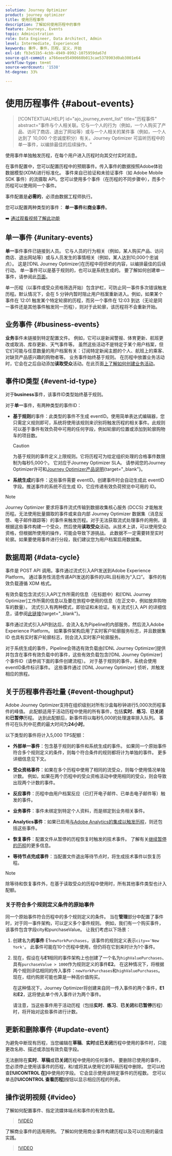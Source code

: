 ```yaml
---
solution: Journey Optimizer
product: journey optimizer
title: 使用历程事件
description: 了解如何使用历程中的事件
feature: Journeys, Events
topic: Administration
role: Data Engineer, Data Architect, Admin
level: Intermediate, Experienced
keywords: 事件，事件，历程，定义，开始
exl-id: fb3e51b5-4cbb-4949-8992-1075959da67d
source-git-commit: a766eee95490660b013cae5378903d0ab3001e64
workflow-type: tm+mt
source-wordcount: '1538'
ht-degree: 33%

---
```


# 使用历程事件 {#about-events}

>[!CONTEXTUALHELP]
>id="ajo_journey_event_list"
>title="历程事件"
>abstract="事件与个人相关联。它与一个人的行为（例如，一个人购买了产品、访问了商店、退出了网站等）或与一个人相关的某件事（例如，一个人达到了 10,000 个忠诚度积分）有关。Journey Optimizer 可监听历程中的单一事件，以编排最佳的后续操作。"

使用事件单独触发历程，在每个用户进入历程时向其交付实时消息。

在事件配置中，您可以配置历程中的预期事件。传入事件的数据按照Adobe体验数据模型(XDM)进行标准化。 事件来自已验证和未验证事件（如 Adobe Mobile SDK 事件）的流摄取 API。您可以使用多个事件（在历程的不同步骤中），而多个历程可以使用同一个事件。

事件配置是&#x200B;**必需的**，必须由数据工程师执行。

您可以配置两种类型的事件： **单一事件**&#x200B;和&#x200B;**商业事件**。

➡️ [通过观看视频了解此功能](#video)

## 单一事件 {#unitary-events}

**单一**&#x200B;事件事件已链接到人员。 它与人员的行为相关（例如，某人购买产品、访问商店、退出网站等）或与人员发生的事情相关（例如，某人达到10,000个忠诚点）。 这是[!DNL Journey Optimizer]在历程中将侦听的内容，以编排最佳的后续行动。 单一事件可以是基于规则的，也可以是系统生成的。 要了解如何创建单一事件，请参阅此[页面](../event/about-creating.md)。

单一历程（以事件或受众资格筛选开始）包含护栏，可防止同一事件多次错误触发历程。默认情况下，会在 5 分钟内暂时阻止用户档案重新进入。例如，如果某个事件在 12:01 触发某个特定轮廓的历程，而另一个事件在 12:03 到达（无论是同一事件还是其他事件触发同一历程），则对于此轮廓，该历程将不会重新开始。

## 业务事件 {#business-events}

**业务**&#x200B;事件未链接到特定配置文件。 例如，它可以是新闻警报、体育更新、航班更改或取消、库存更新、天气事件等。 虽然这些活动不是特定于某个用户档案，但它们可能与任意数量的用户档案有关：订阅特定新闻主题的个人、航班上的乘客、对缺货产品感兴趣的购物者等。 业务事件始终基于规则。 在历程中放置业务活动时，它会在之后自动添加&#x200B;**读取受众**&#x200B;活动。在此页面[上了解如何创建业务活动](../event/about-creating-business.md)。


## 事件ID类型 {#event-id-type}

对于&#x200B;**business**&#x200B;事件，该事件ID类型始终基于规则。

对于&#x200B;**单一**&#x200B;事件，有两种类型的事件ID：

* **基于规则**&#x200B;的事件：此类型的事件不生成 eventID。使用简单表达式编辑器，您只需定义规则即可，系统将使用该规则来识别将触发历程的相关事件。此规则可以基于事件有效负荷中可用的任何字段，例如轮廓的位置或添加到轮廓购物车的项目数。

  >[!CAUTION]
  >
  >为基于规则的事件定义上限规则。它将历程可为给定组织处理的合格事件数限制为每秒5,000个。 它对应于Journey Optimizer SLA。 请参阅您的Journey Optimizer许可和[Journey Optimizer产品说明](https://helpx.adobe.com/cn/legal/product-descriptions/adobe-journey-optimizer.html){target="_blank"}。

* **系统生成**&#x200B;的事件：这些事件需要 eventID。创建事件时会自动生成此 eventID 字段。推送事件的系统不应生成 ID，它应传递有效负荷预览中可用的 ID。

>[!NOTE]
>
>Journey Optimizer 要求将事件流式传输到数据收集核心服务 (DCCS) 才能触发历程。无法使用批量摄取的事件或来自内部 Journey Optimizer 数据集（消息反馈、电子邮件跟踪等）的事件来触发历程。对于无法获取流式处理事件的用例，请根据这些事件构建一个受众，然后使用&#x200B;**读取受众**&#x200B;活动。从技术上讲，可以使用受众资格，但根据所使用的操作，可能会导致下游挑战。 此数据不一定需要转至实时轮廓。如果要使用事件进行分段，我们建议您为用户档案启用数据集。

## 数据周期 {#data-cycle}

事件是 POST API 调用。事件通过流式引入API发送到Adobe Experience Platform。 通过事务性消息传递API发送的事件的URL目标称为“入口”。 事件的有效负载遵循 XDM 格式。

有效负载包含流式引入API工作所需的信息（在标题中）和[!DNL Journey Optimizer]工作所需的信息以及要在旅程中使用的信息（在正文中，例如放弃购物车的数量）。 流式引入有两种模式，即验证和未验证。有关流式引入 API 的详细信息，请参阅[此链接](https://experienceleague.adobe.com/docs/experience-platform/xdm/api/getting-started.html?lang=zh-Hans){target="_blank"}。

事件通过流式引入API到达后，会流入名为Pipeline的内部服务，然后流入Adobe Experience Platform。 如果事件架构启用了实时客户轮廓服务标志，并且数据集 ID 也具有实时客户轮廓标志，则会流入实时客户轮廓服务。

对于系统生成的事件，Pipeline会筛选有效负载由[!DNL Journey Optimizer]提供并包含在事件有效负载中的事件，这些有效负载包含[!DNL Journey Optimizer]个事件ID（请参阅下面的事件创建流程）。 对于基于规则的事件，系统会使用eventID条件标识事件。 这些事件通过 [!DNL Journey Optimizer] 侦听，并触发相应的旅程。


## 关于历程事件吞吐量 {#event-thoughput}

Adobe Journey Optimizer支持在组织级别对所有沙盒每秒钟进行5,000次历程事件的峰值。 此配额适用于活动历程中使用的所有事件，包括&#x200B;**实时**、**练习**、**已关闭**&#x200B;和&#x200B;**已暂停**&#x200B;历程。 达到此配额后，新事件将以每秒5,000的处理速率排入队列。 事件可在队列中花费的最大时间为&#x200B;**24小时**。

以下类型的事件将计入5,000 TPS配额：

* **外部单一事件**：包含基于规则的事件和系统生成的事件。 如果同一个原始事件符合多个规则定义的条件，则每个符合条件的规则都将计为单独的事件。 更多详细信息见下文。

* **受众资格事件**：如果在多个历程中使用了相同的流受众，则每个使用情况单独计数。 例如，如果在两个历程中的受众资格活动中使用相同的受众，则会导致出现两个计数的事件。

* **反应事件**：历程中由用户档案反应（已打开电子邮件、已单击电子邮件等）触发的事件。

* **业务事件**：事件未绑定到特定个人资料，而是绑定到业务相关事件。

* **Analytics事件**：如果已启用[与Adobe Analytics的集成以触发历程](about-analytics.md)，则还包括这些事件。

* **恢复事件**：配置文件从暂停的历程恢复时触发的技术事件。 了解有关[继续暂停的历程](../building-journeys/journey-pause.md#how-to-resume-a-paused-journey)的更多信息。

* **等待节点完成事件**：当配置文件退出等待节点时，将生成技术事件以恢复历程。

>[!NOTE]
>
>除等待和恢复事件外，在基于读取受众的历程中使用时，所有其他事件类型也计入配额。

### 关于符合多个规则定义条件的原始事件

同一个原始事件符合历程中的多个规则定义的条件。 当在&#x200B;**管理**&#x200B;部分中配置了事件时，对于同一事件架构，可以定义多个事件规则。 例如，我们有一个购买事件，该事件包含字段city和purchaseValue。 让我们考虑以下场景：

1. 创建名为&#x200B;**的事件** E1`newYorkPurchases`，该事件的规则定义表示`city=='New York'`。 此事件可能在10个历程中使用，但仍将在它到来时计为1个事件。

1. 现在，假设在与&#x200B;**E1**&#x200B;相同的事件架构上也创建了一个名为`highValuePurchases`、具有`purchaseValue > 1000`作为规则定义的事件&#x200B;**E2**。 在这种情况下，将根据两个规则评估相同的传入事件：`newYorkPurchases`和`highValuePurchases`。 现在，纽约购房可能也算是一种高价值购买。

   在这种情况下，Journey Optimizer将创建来自同一传入事件的两个事件，**E1**&#x200B;和&#x200B;**E2**，这将使此单个传入事件计为两个事件。

   请注意，当这些事件用于活动历程（包括&#x200B;**实时**、**练习**、**已关闭**&#x200B;和&#x200B;**已暂停**&#x200B;历程）时，将开始对这些事件进行计数。

## 更新和删除事件 {#update-event}


为避免中断现有历程，当您编辑在&#x200B;**草稿**、**实时**&#x200B;或&#x200B;**已关闭**&#x200B;历程中使用的事件时，只能更改名称、描述或添加有效负载字段。

无法删除在&#x200B;**实时**、**草稿**&#x200B;或&#x200B;**已关闭**&#x200B;历程中使用的任何事件。 要删除已使用的事件，您必须停止使用该事件的历程，和/或将其从使用它的草稿历程中删除。 您可以检查&#x200B;**[!UICONTROL 在]**&#x200B;中使用的字段。 它会显示使用该特定事件的历程数。 您可以单击&#x200B;**[!UICONTROL 查看历程]**&#x200B;按钮以显示相应历程的列表。

## 操作说明视频 {#video}

了解如何配置事件、指定流媒体端点和事件的有效负载。

>[!VIDEO](https://video.tv.adobe.com/v/336253?quality=12)

了解商业事件的适用用例。 了解如何使用商业事件构建历程以及可以应用的最佳实践。

>[!VIDEO](https://video.tv.adobe.com/v/334234?quality=12)
